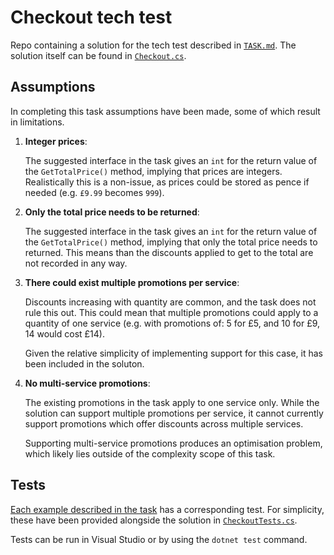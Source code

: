 # Checkout tech test
Repo containing a solution for the tech test described in [`TASK.md`](./TASK.md). The solution itself can be found in [`Checkout.cs`](./Checkout.cs).

## Assumptions
In completing this task assumptions have been made, some of which result in limitations. 

1. **Integer prices**:

    The suggested interface in the task gives an `int` for the return value of the `GetTotalPrice()` method, implying that prices are integers. Realistically this is a non-issue, as prices could be stored as pence if needed (e.g. `£9.99` becomes `999`).

2. **Only the total price needs to be returned**:

    The suggested interface in the task gives an `int` for the return value of the `GetTotalPrice()` method, implying that only the total price needs to returned. This means than the discounts applied to get to the total are not recorded in any way.

3. **There could exist multiple promotions per service**:

    Discounts increasing with quantity are common, and the task does not rule this out. This could mean that multiple promotions could apply to a quantity of one service (e.g. with promotions of: 5 for £5, and 10 for £9, 14 would cost £14). 
    
     Given the relative simplicity of implementing support for this case, it has been included in the soluton.

2. **No multi-service promotions**: 
    
    The existing promotions in the task apply to one service only. While the solution can support multiple promotions per service, it cannot currently support promotions which offer discounts across multiple services. 

    Supporting multi-service promotions produces an optimisation problem, which likely lies outside of the complexity scope of this task.


## Tests
[Each example described in the task](./TASK.md/#examples-illustrating-discount-application) has a corresponding test. For simplicity, these have been provided alongside the solution in [`CheckoutTests.cs`](./CheckoutTests.cs).

Tests can be run in Visual Studio or by using the `dotnet test` command.
